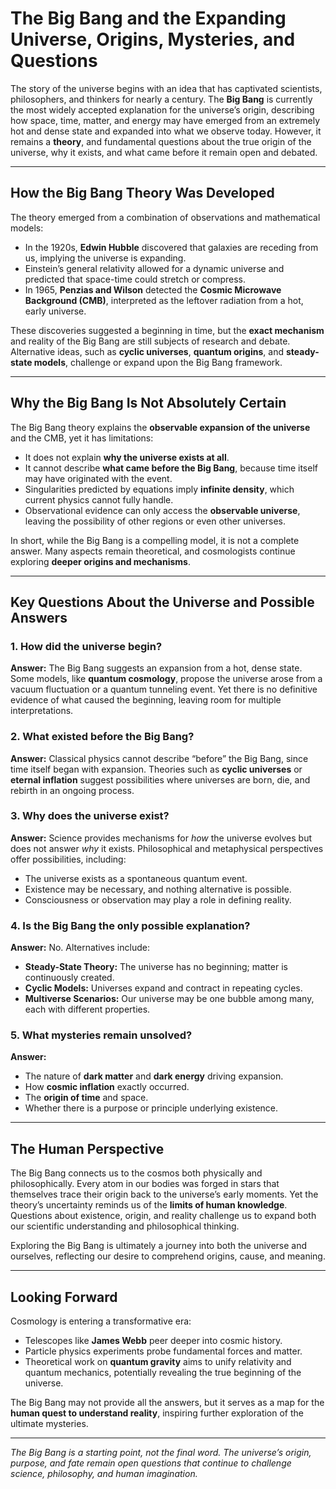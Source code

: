 # **The Big Bang and the Expanding Universe, Origins, Mysteries, and Questions**

The story of the universe begins with an idea that has captivated scientists, philosophers, and thinkers for nearly a century. The **Big Bang** is currently the most widely accepted explanation for the universe’s origin, describing how space, time, matter, and energy may have emerged from an extremely hot and dense state and expanded into what we observe today. However, it remains a **theory**, and fundamental questions about the true origin of the universe, why it exists, and what came before it remain open and debated.

---

## **How the Big Bang Theory Was Developed**

The theory emerged from a combination of observations and mathematical models:

* In the 1920s, **Edwin Hubble** discovered that galaxies are receding from us, implying the universe is expanding.
* Einstein’s general relativity allowed for a dynamic universe and predicted that space-time could stretch or compress.
* In 1965, **Penzias and Wilson** detected the **Cosmic Microwave Background (CMB)**, interpreted as the leftover radiation from a hot, early universe.

These discoveries suggested a beginning in time, but the **exact mechanism** and reality of the Big Bang are still subjects of research and debate. Alternative ideas, such as **cyclic universes**, **quantum origins**, and **steady-state models**, challenge or expand upon the Big Bang framework.

---

## **Why the Big Bang Is Not Absolutely Certain**

The Big Bang theory explains the **observable expansion of the universe** and the CMB, yet it has limitations:

* It does not explain **why the universe exists at all**.
* It cannot describe **what came before the Big Bang**, because time itself may have originated with the event.
* Singularities predicted by equations imply **infinite density**, which current physics cannot fully handle.
* Observational evidence can only access the **observable universe**, leaving the possibility of other regions or even other universes.

In short, while the Big Bang is a compelling model, it is not a complete answer. Many aspects remain theoretical, and cosmologists continue exploring **deeper origins and mechanisms**.

---

## **Key Questions About the Universe and Possible Answers**

### **1. How did the universe begin?**

**Answer:** The Big Bang suggests an expansion from a hot, dense state. Some models, like **quantum cosmology**, propose the universe arose from a vacuum fluctuation or a quantum tunneling event. Yet there is no definitive evidence of what caused the beginning, leaving room for multiple interpretations.

### **2. What existed before the Big Bang?**

**Answer:** Classical physics cannot describe “before” the Big Bang, since time itself began with expansion. Theories such as **cyclic universes** or **eternal inflation** suggest possibilities where universes are born, die, and rebirth in an ongoing process.

### **3. Why does the universe exist?**

**Answer:** Science provides mechanisms for *how* the universe evolves but does not answer *why* it exists. Philosophical and metaphysical perspectives offer possibilities, including:

* The universe exists as a spontaneous quantum event.
* Existence may be necessary, and nothing alternative is possible.
* Consciousness or observation may play a role in defining reality.

### **4. Is the Big Bang the only possible explanation?**

**Answer:** No. Alternatives include:

* **Steady-State Theory:** The universe has no beginning; matter is continuously created.
* **Cyclic Models:** Universes expand and contract in repeating cycles.
* **Multiverse Scenarios:** Our universe may be one bubble among many, each with different properties.

### **5. What mysteries remain unsolved?**

**Answer:**

* The nature of **dark matter** and **dark energy** driving expansion.
* How **cosmic inflation** exactly occurred.
* The **origin of time** and space.
* Whether there is a purpose or principle underlying existence.

---

## **The Human Perspective**

The Big Bang connects us to the cosmos both physically and philosophically. Every atom in our bodies was forged in stars that themselves trace their origin back to the universe’s early moments. Yet the theory’s uncertainty reminds us of the **limits of human knowledge**. Questions about existence, origin, and reality challenge us to expand both our scientific understanding and philosophical thinking.

Exploring the Big Bang is ultimately a journey into both the universe and ourselves, reflecting our desire to comprehend origins, cause, and meaning.

---

## **Looking Forward**

Cosmology is entering a transformative era:

* Telescopes like **James Webb** peer deeper into cosmic history.
* Particle physics experiments probe fundamental forces and matter.
* Theoretical work on **quantum gravity** aims to unify relativity and quantum mechanics, potentially revealing the true beginning of the universe.

The Big Bang may not provide all the answers, but it serves as a map for the **human quest to understand reality**, inspiring further exploration of the ultimate mysteries.

---

*The Big Bang is a starting point, not the final word. The universe’s origin, purpose, and fate remain open questions that continue to challenge science, philosophy, and human imagination.*
